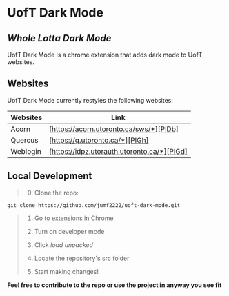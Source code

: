 # UofT Dark Mode

## _Whole Lotta Dark Mode_

UofT Dark Mode is a chrome extension that adds dark mode to UofT websites.

## Websites

UofT Dark Mode currently restyles the following websites:

| Websites | Link |
| ------ | ------ |
| Acorn | [https://acorn.utoronto.ca/sws/*][PlDb] |
| Quercus | [https://q.utoronto.ca/*][PlGh] |
| Weblogin | [https://idpz.utorauth.utoronto.ca/*][PlGd] |

## Local Development

>0. Clone the repo:
```
git clone https://github.com/jumf2222/uoft-dark-mode.git
```
>
>1. Go to extensions in Chrome
>
>2. Turn on developer mode
>
>3. Click _load unpacked_
>
>4. Locate the repository's src folder
>
>5. Start making changes!


**Feel free to contribute to the repo or use the project in anyway you see fit**

[//]: # (These are reference links used in the body of this note and get stripped out when the markdown processor does its job. There is no need to format nicely because it shouldn't be seen. Thanks SO - http://stackoverflow.com/questions/4823468/store-comments-in-markdown-syntax)

   [PlDb]: <https://acorn.utoronto.ca/sws/>
   [PlGh]: <https://q.utoronto.ca/>
   [PlGd]: <https://idpz.utorauth.utoronto.ca/>

